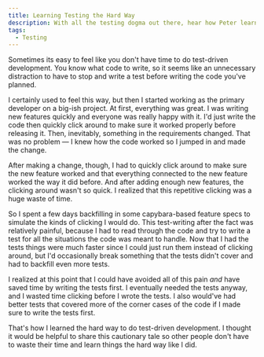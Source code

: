 ```yaml
---
title: Learning Testing the Hard Way
description: With all the testing dogma out there, hear how Peter learned to follow TDD the hard way
tags:
  - Testing
---
```


Sometimes its easy to feel like you don't have time to do test-driven development. You know what code to write, so it seems like an unnecessary distraction to have to stop and write a test before writing the code you've planned.

I certainly used to feel this way, but then I started working as the primary developer on a big-ish project. At first, everything was great. I was writing new features quickly and everyone was really happy with it. I'd just write the code then quickly click around to make sure it worked properly before releasing it. Then, inevitably, something in the requirements changed. That was no problem &mdash; I knew how the code worked so I jumped in and made the change.

After making a change, though, I had to quickly click around to make sure the new feature worked and that everything connected to the new feature worked the way it did before. And after adding enough new features, the clicking around wasn't so quick. I realized that this repetitive clicking was a huge waste of time.

So I spent a few days backfilling in some capybara-based feature specs to simulate the kinds of clicking I would do. This test-writing after the fact was relatively painful, because I had to read through the code and try to write a test for all the situations the code was meant to handle. Now that I had the tests things were much faster since I could just run them instead of clicking around, but I'd occasionally break something that the tests didn't cover and had to backfill even more tests.

I realized at this point that I could have avoided all of this pain *and* have saved time by writing the tests first. I eventually needed the tests anyway, and I wasted time clicking before I wrote the tests. I also would've had better tests that covered more of the corner cases of the code if I made sure to write the tests first.

That's how I learned the hard way to do test-driven development. I thought it would be helpful to share this cautionary tale so other people don't have to waste their time and learn things the hard way like I did.
